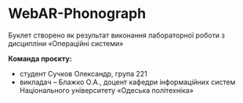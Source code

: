 # WebAR-Phonograph
Буклет створено як результат виконання лабораторної роботи з дисципліни «Операційні системи»

**Команда проєкту:**
- студент Сучков Олександр, група 221
- викладач – Блажко О.А., доцент кафедри інформаційних систем Національного університету «Одеська політехніка»

